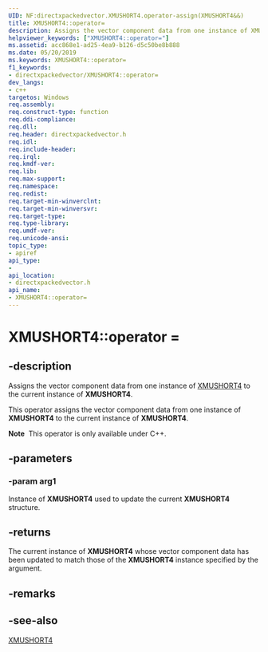 ```yaml
---
UID: NF:directxpackedvector.XMUSHORT4.operator-assign(XMUSHORT4&&)
title: XMUSHORT4::operator=
description: Assigns the vector component data from one instance of XMUSHORT4 to the current instance of XMUSHORT4.
helpviewer_keywords: ["XMUSHORT4::operator="]
ms.assetid: acc868e1-ad25-4ea9-b126-d5c50be8b888
ms.date: 05/20/2019
ms.keywords: XMUSHORT4::operator=
f1_keywords:
- directxpackedvector/XMUSHORT4::operator=
dev_langs:
- c++
targetos: Windows
req.assembly: 
req.construct-type: function
req.ddi-compliance: 
req.dll: 
req.header: directxpackedvector.h
req.idl: 
req.include-header: 
req.irql: 
req.kmdf-ver: 
req.lib: 
req.max-support: 
req.namespace: 
req.redist: 
req.target-min-winverclnt: 
req.target-min-winversvr: 
req.target-type: 
req.type-library: 
req.umdf-ver: 
req.unicode-ansi: 
topic_type:
- apiref
api_type:
- 
api_location:
- directxpackedvector.h
api_name:
- XMUSHORT4::operator=
---
```


# XMUSHORT4::operator = 

## -description

Assigns the vector component data from one instance of <a href="https://docs.microsoft.com/windows/desktop/api/directxpackedvector/ns-directxpackedvector-xmushort4">XMUSHORT4</a> to the current instance of **XMUSHORT4**.

This operator assigns the vector component data from one instance of **XMUSHORT4** to the current instance of **XMUSHORT4**.

<div class="alert"><b>Note</b>  This operator is only available under C++.</div>

## -parameters

### -param arg1

Instance of **XMUSHORT4** used to update the current **XMUSHORT4** structure.

## -returns

The current instance of **XMUSHORT4** whose vector component data has been updated to match those of the **XMUSHORT4** instance specified by the argument.

## -remarks

## -see-also

<a href="https://docs.microsoft.com/windows/desktop/api/directxpackedvector/ns-directxpackedvector-xmushort4">XMUSHORT4</a>

